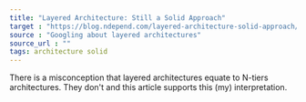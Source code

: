 ```yaml
---
title: "Layered Architecture: Still a Solid Approach"
target : "https://blog.ndepend.com/layered-architecture-solid-approach/"
source : "Googling about layered architectures"
source_url : ""
tags: architecture solid
---
```


There is a misconception that layered architectures equate to N-tiers architectures. They don't and this article supports this (my) interpretation.